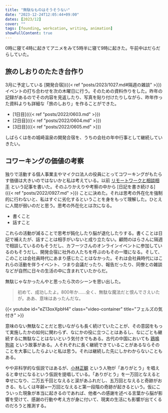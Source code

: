 ```yaml
---
title: "無駄なものはそうそうない"
date: "2023-12-24T12:05:44+09:00"
dates: [2023/12]
cover: ""
tags: [founding, workcation, writing, animation]
showFullContent: true
---
```


0時に寝て4時に起きてアニメをみて5時半に寝て9時に起きた。午前中はだらだらしていた。

## 旅のしおりのたたき台作り

3月に予定している [開発合宿]({{< ref "posts/2023/1027.md#隔週の雑談" >}}) イベントの打ち合わせを次の木曜日に行う。そのための資料作りをした。昨年の記録があるのでその内容を見返したり、写真を貼り付けたりしながら、昨年作った資料よりも詳細な「旅のしおり」を作ることができた。

* [1日目]({{< ref "posts/2022/0603.md" >}})
* [2日目]({{< ref "posts/2022/0604.md" >}})
* [3日目]({{< ref "posts/2022/0605.md" >}})

しばらくは冬の城崎温泉の開発合宿を、うちの会社の年中行事として継続していきたい。

## コワーキングの価値の考察

独りで活動する個人事業主やマイクロ法人の役員にとってコワーキングがもたらす価値は大きいのではないかと私は考えている。以前 [リモートワークと相談相手](https://note.com/t2y1979/n/n84deed5fd934) という記事を書いた。そのふりかえりや考察の中から [日記を書き続ける]({{< ref "posts/2022/0927.md" >}}) ことに決めた。それは思考の外在化を強制的に行わないと、私はすぐに劣化するということを身をもって理解した。ひとえに人間が弱いのだと思う。思考の外在化とは次になる。

* 書くこと
* 話すこと

これらの活動が減ることで思考が鈍化したり脳が退化したりする。書くことは日記で補えたが、話すことは相手がいないと成り立たない。顧問のはらさんに隔週で相談しているのもそうだし、カフーツさんのオンラインイベントに参加しているのもそうだし、開発合宿に社外の人たちを呼ぶのもその一環になる。そして、このことは会社員時代にあまり感じたことはなかった。それは会社員時代にはこれらの活動を伴うイベント、つまり会議だったり、報告だったり、同僚との雑談などが自然に日々の生活の中に含まれていたからだ。

無駄じゃなかったんやと思ったら次のシーンを思い出した。

> 初めて、成功したよ。800年か……全く、無駄な魔法だと恨んでさえいたが。ああ、意味はあったんだな。

{{< youtube id="eZ13oxXpbH4" class="video-container" title="フェルズの気付き" >}}

意味のない無駄なことだと思いながらも長く続けていたことが、その意図をもって実施したかの如何に関わらず、なにかの役に立つことはあるし、なにごとも継続するに無駄なことはないという気付きでもある。古代の中国においても [鶏鳴狗盗](https://ja.wikipedia.org/wiki/%E5%AD%9F%E5%98%97%E5%90%9B#%E9%B6%8F%E9%B3%B4%E7%8B%97%E7%9B%97) という故事がある。人それぞれに長く継続できていることがあるならそのことを大事にしたらよいと私は思う。それは継続した先にしかわからないこともある。

やや非科学的な仮説ではあるが、[小林正観](https://ja.wikipedia.org/wiki/%E5%B0%8F%E6%9E%97%E6%AD%A3%E8%A6%B3) という人物が「ありがとう」を唱えると幸せになるという仮説を提唱している。「ありがとう」を一万回となえると幸せになり、二万五千回となえると涙があふれだし、五万回となえると奇跡がおきる、もしくは年齢×一万回となえると第一段階の奇跡が起きるという。仮にこういった現象が本当に起きるのであれば、他者への感謝を述べる言葉から脳が影響を受けて、感謝の行動や考え方が身に付いて、現実の生活にも影響が出てくるのだろうと推測する。
